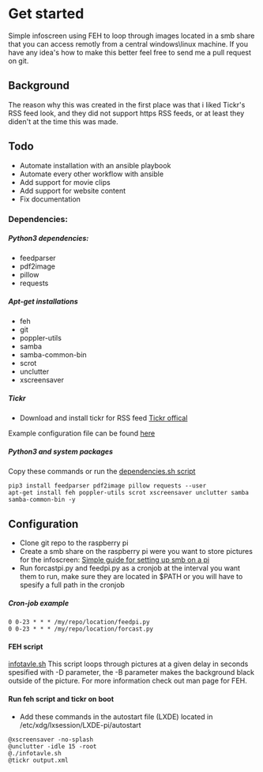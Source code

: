 # Get started
Simple infoscreen using FEH to loop through images located in a smb share that you can access remotly from a central windows\linux machine.
If you have any idea's how to make this better feel free to send me a pull request on git.

## Background
The reason why this was created in the first place was that i liked Tickr's RSS feed look, and they did not support https RSS feeds, or at least they diden't at the time this was made.

## Todo
* Automate installation with an ansible playbook
* Automate every other workflow with ansible
* Add support for movie clips
* Add support for website content
* Fix documentation

### Dependencies:

##### Python3 dependencies:
* feedparser
* pdf2image
* pillow
* requests

##### Apt-get installations
* feh
* git
* poppler-utils
* samba
* samba-common-bin
* scrot
* unclutter
* xscreensaver

##### Tickr
* Download and install tickr for RSS feed
[Tickr offical](https://www.open-tickr.net/download.php)

Example configuration file can be found [here](https://github.com/Andr0id88/Infoskjerm/blob/master/configs/tickr-conf)

##### Python3 and system packages
Copy these commands or run the [dependencies.sh script](https://github.com/Andr0id88/Infoskjerm/blob/master/scripts/dependencies.sh)

```
pip3 install feedparser pdf2image pillow requests --user
apt-get install feh poppler-utils scrot xscreensaver unclutter samba samba-common-bin -y
```
## Configuration
* Clone git repo to the raspberry pi
* Create a smb share on the raspberry pi were you want to store pictures for the infoscreen: [Simple guide for setting up smb on a pi](https://pimylifeup.com/raspberry-pi-samba/)
* Run forcastpi.py and feedpi.py as a cronjob at the interval you want them to run, make sure they are located in $PATH or you will have to spesify a full path in the cronjob

##### Cron-job example
```
0 0-23 * * * /my/repo/location/feedpi.py
0 0-23 * * * /my/repo/location/forcast.py
```

#### FEH script
[infotavle.sh](https://github.com/Andr0id88/Infoskjerm/blob/master/scripts/infotavle.sh)
This script loops through pictures at a given delay in seconds spesified with -D parameter, the -B parameter makes the background black outside of the picture. For more information check out man page for FEH.

#### Run feh script and tickr on boot
* Add these commands in the autostart file (LXDE) located in /etc/xdg/lxsession/LXDE-pi/autostart

```
@xscreensaver -no-splash
@unclutter -idle 15 -root
@./infotavle.sh
@tickr output.xml
```


